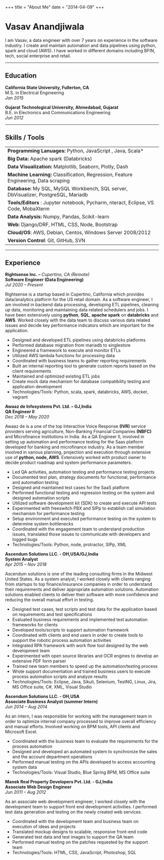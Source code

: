 +++
title = "About Me"
date = "2014-04-09"
+++

# Vasav Anandjiwala
I am Vasav, a data engineer with over 7 years on experience in the software industry. I create and maintain automation and data pipelines using python, spark and cloud (AWS). I have worked in different domains including BFIN, tech, social enterprise and retail.   

___
## Education
**California State University, Fullerton, CA**  
M.S. in Electrical Engineering  
*Jan 2015*  

**Gujarat Technological University, Ahmedabad, Gujarat**  
B.E. in Electronics and Communications Engineering  
*Jun 2012*  
___
## Skills / Tools
|                                                              |
| :----------------------------------------------------------- |
| **Programming Lanuages:** Python, JavaScript , Java, Scala*  |
| **Big Data:** Apache spark (Databricks)                      |
| **Data Visualization:** Matplotlib, Seaborn, Plotly, Dash    |
| **Machine Learning:** Classification, Regression, Feature  Engineering, Data scraping |
| **Database:** My  SQL, MySQL Workbench, SQL server, DbVisualizer, PostgreSQL, Mariadb |
| **Tools/Editors** :  Jupyter notebook, Pycharm, nteract, Eclipse, VS Code, MobaXterm |
| **Data Analysis:** Numpy, Pandas, Scikit-learn               |
| **Web:** Django/DRF, HTML, CSS, Node, Bootstrap              |
| **Cloud/OS**: AWS, Debian, Centos, Windows Server 2008/2012  |
| **Version Control**: Git, GitHub, SVN                        |

___
## Experience
**Rightsense Inc. –** *Cupertino, CA (Remote)*  
**Software Engineer (Data Engineering)**  
*Jul 2020 &ndash; Present*  

Rightsense is a startup based in Cupertino, California which provides data/analytics platform for the US retail domain. As a software engineer, I am involved in backend data processing, developing ETL pipelines, cleaning up data, monitoring and maintaining data related schedulers and jobs. I have been extensively using **python**, **SQL**, **apache spark** on **databricks** and **AWS**. Worked closely with the data team to discuss various data related issues and decide key performance indicators which are important for the application. 

- Designed and developed ETL pipelines using databricks platforms
- Performed database migration from mariadb to singlestore
- Engineered a framework to execute and monitor ETLs
- Utilized AWS lambda functions for processing data
- Coordinated with business teams to gather reporting requirements
- Built an internal reporting tool to generate custom reports based on the client requirements
- Maintained and optimized existing ETL jobs
- Create mock data mechanism for database compatibility testing and application development
- Technologies/Tools: Python, scala, spark, databricks, AWS, docker, vagrant

**Awaaz de Infosystems Pvt. Ltd. – GJ,India**  
**QA Engineer II**  
*Dec 2018 &ndash; May 2020*  

Awaaz de is a one of the top Interactive Voice Response **(IVR)** service providers serving agriculture, Non-Banking Financial Companies **(NBFC)** and Microfinance institutions in India. As a QA Engineer II, involved in setting up automation and performance testing for the Saas platform developed for banking and microfinance industry. As a team member involved in various planning, projection and execution through extensive use of **python, node, AWS**. Extensively worked with product owner to decide product roadmap and system performance parameters. 

- Led QA activities, automation testing and performance testing projects
- Documented test plan, strategy documents for functional, performance and automation testing
- Designed and maintained test cases for the SaaS platform
- Performed functional testing and regression testing on the system and designed automation scripts
- Utilized software development kit (SDK) to create and execute API tests
- Experimented with freeswitch PBX and SIPp to establish call simulation mechanism for performance testing
- Setup environment and executed performance testing on the system to determine system bottlenecks
- Coordinated with the engagement team to understand production issues, translated those issues to communicate with developers and logged bugs
- Technologies/Tools: Python, node, protractor, SIPp, XML

**Ascendum Solutions LLC. - OH,USA/GJ,India**  
**System Analyst**  
*Apr 2015 &ndash; Nov 2018*  

Ascendum solutions is one of the leading consulting firms in the Midwest United States. As a system analyst, I worked closely with clients ranging from startups to top finance/insurance companies in order to understand their requirements and deliver appropriate automation solutions. Automation solutions enabled clients to deliver their software with more confidence and reducing the overall manual effort in testing. 

- Designed test cases, test scripts and test data for the application based on requirements and test specifications
- Evaluated business requirements and implemented test automation frameworks for clients
- Developed tools/scripts to support automation framework
- Coordinated with clients and end users in order to create tools to support the robotic process automation activities
- Integrated RPA framework with work flow tool designed by the web development team
- Experimented with open source libraries and OCR engines to develop an extensive PDF form parser
- Trained new team members to speed up the automation/testing process
- Wrote support documentation and trained business users to execute process automation scripts and analyze results
- Technologies/Tools: Eclipse, Java, Sikuli, Selenium, TestNG, Linux, Jira, MS Office suite, C#, XML, Visual Studio

**Ascendum Solutions LLC. - OH,USA**  
**Associate Business Analyst (summer Intern)**  
*Jun 2014 &ndash; Aug 2014*  

As an intern, I was responsible for working with the management team in order to optimize internal company processed to improve overall efficiency and manual efforts. Involved working on BPM tools, API clients and Microsoft Excel. 

- Coordinated with the business team to evaluate the requirements for the process automation
- Designed and developed an automated system to synchronize the sales and the account department operations
- Performed manual testing on the APIs developed to access accounting system data
- Technologies/Tools: Visual Studio, Blue Spring BPM, MS Office suite

**Manek Real Property Developers Pvt. Ltd. - GJ,India**  
**Associate Web Design Engineer**  
*Jun 2011 &ndash; Aug 2012* 

As an associate web development engineer, I worked closely with the development team to support front end development activities. I performed test data generation and testing on the newly created web services.  

- Coordinated with the development team and business team on execution of ideas and projects
- Translated mockup designs to scalable, responsive front-end code
- Generated test data and test images to support the QA team
- Performed manual testing on the patches requested by the support team
- Technologies/Tools: HTML, CSS, JavaScript, Photoshop, SQL